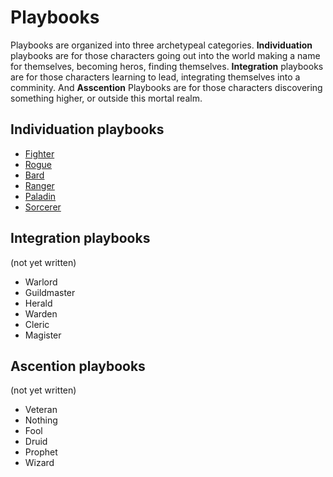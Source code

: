 # Playbooks

Playbooks are organized into three archetypeal
categories. **Individuation** playbooks are for those characters going
out into the world making a name for themselves, becoming heros,
finding themselves. **Integration** playbooks are for those characters
learning to lead, integrating themselves into a comminity. And
**Asscention** Playbooks are for those characters discovering
something higher, or outside this mortal realm.

## Individuation playbooks

- [Fighter](./playbooks/fighter.md)
- [Rogue](./playbooks/rogue.md)
- [Bard](./playbooks/bard.md)
- [Ranger](./playbooks/ranger.md)
- [Paladin](./playbooks/paladin.md)
- [Sorcerer](./playbooks/sorcerer.md)

## Integration playbooks

(not yet written)

- Warlord
- Guildmaster
- Herald
- Warden
- Cleric
- Magister

## Ascention playbooks

(not yet written)

- Veteran
- Nothing
- Fool
- Druid
- Prophet
- Wizard